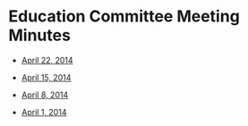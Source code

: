 # Education Committee Meeting Minutes

- [April 22, 2014](https://github.com/btcfoundationedcom/btcfoundationedcom.github.io/blob/master/minutes/2014-04-22.md)

- [April 15, 2014](https://github.com/btcfoundationedcom/btcfoundationedcom.github.io/blob/master/minutes/2014-04-15.md)

- [April 8, 2014](https://github.com/btcfoundationedcom/btcfoundationedcom.github.io/blob/master/minutes/2014-04-08.md)

- [April 1, 2014](https://github.com/btcfoundationedcom/btcfoundationedcom.github.io/blob/master/minutes/2014-04-01.md)
